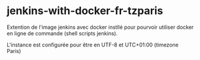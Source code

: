# jenkins-with-docker-fr-tzparis

Extention de l'image jenkins avec docker instllé pour pourvoir utiliser docker en ligne de commande (shell scripts jenkins).

L'instance est configurée pour être en UTF-8 et UTC+01:00 (timezone Paris) 
